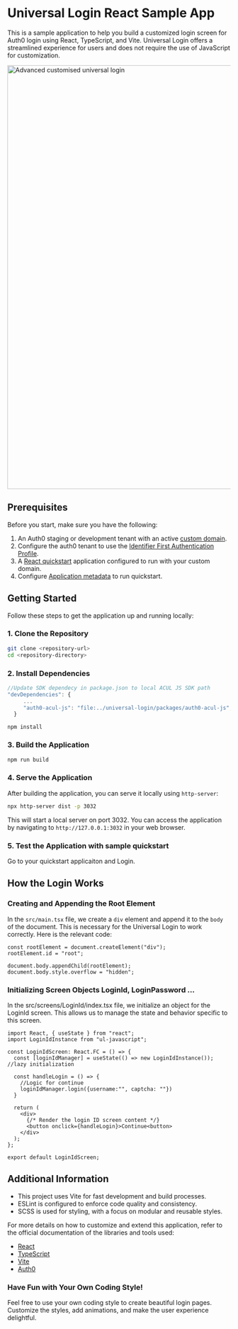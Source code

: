 
# Universal Login React Sample App

This is a sample application to help you build a customized login screen for Auth0 login using React, TypeScript, and Vite.
Universal Login offers a streamlined experience for users and does not require the use of JavaScript for customization.

<img width="956" alt="Advanced customised universal login" src="https://github.com/user-attachments/assets/c9c65f79-fe28-41e5-a5b0-83d85d7ae837">

## Prerequisites

Before you start, make sure you have the following:

1. An Auth0 staging or development tenant with an active [custom domain](https://auth0.com/docs/customize/custom-domains).
2. Configure the auth0 tenant to use the [Identifier First Authentication Profile](https://auth0.com/docs/authenticate/login/auth0-universal-login/identifier-first).
3. A [React quickstart](https://github.com/auth0-samples/auth0-react-samples/tree/master/Sample-01) application configured to run with your custom domain.
4. Configure [Application metadata](https://auth0.com/docs/get-started/applications/application-settings) to run quickstart.

## Getting Started

Follow these steps to get the application up and running locally:

### 1. Clone the Repository

```sh
git clone <repository-url>
cd <repository-directory>
```

### 2. Install Dependencies
```typescript
//Update SDK dependecy in package.json to local ACUL JS SDK path
"devDependencies": {
     ...
     "auth0-acul-js": "file:../universal-login/packages/auth0-acul-js",
  }
```

```
npm install
```

### 3. Build the Application

```sh
npm run build
```

### 4. Serve the Application

After building the application, you can serve it locally using `http-server`:

```sh
npx http-server dist -p 3032
```

This will start a local server on port 3032. You can access the application by navigating to `http://127.0.0.1:3032` in your web browser.

### 5. Test the Application with sample quickstart

Go to your quickstart applicaiton and Login.

## How the Login Works

### Creating and Appending the Root Element

In the `src/main.tsx` file, we create a `div` element and append it to the `body` of the document. This is necessary for the Universal Login to work correctly. Here is the relevant code:

```tsx
const rootElement = document.createElement("div");
rootElement.id = "root";

document.body.appendChild(rootElement);
document.body.style.overflow = "hidden";
```

### Initializing Screen Objects LoginId, LoginPassword ...

In the src/screens/LoginId/index.tsx file, we initialize an object for the LoginId screen. This allows us to manage the state and behavior specific to this screen.

```tsx
import React, { useState } from "react";
import LoginIdInstance from "ul-javascript";

const LoginIdScreen: React.FC = () => {
  const [loginIdManager] = useState(() => new LoginIdInstance()); //lazy initialization

  const handleLogin = () => {
    //Logic for continue
    loginIdManager.login({username:"", captcha: ""})
  }

  return (
    <div>
      {/* Render the login ID screen content */}
      <button onclick={handleLogin}>Continue<button>
    </div>
  );
};

export default LoginIdScreen;
```

## Additional Information

- This project uses Vite for fast development and build processes.
- ESLint is configured to enforce code quality and consistency.
- SCSS is used for styling, with a focus on modular and reusable styles.

For more details on how to customize and extend this application, refer to the official documentation of the libraries and tools used:

- [React](https://reactjs.org/)
- [TypeScript](https://www.typescriptlang.org/)
- [Vite](https://vitejs.dev/)
- [Auth0](https://auth0.com/)

### Have Fun with Your Own Coding Style!

Feel free to use your own coding style to create beautiful login pages. Customize the styles, add animations, and make the user experience delightful.
